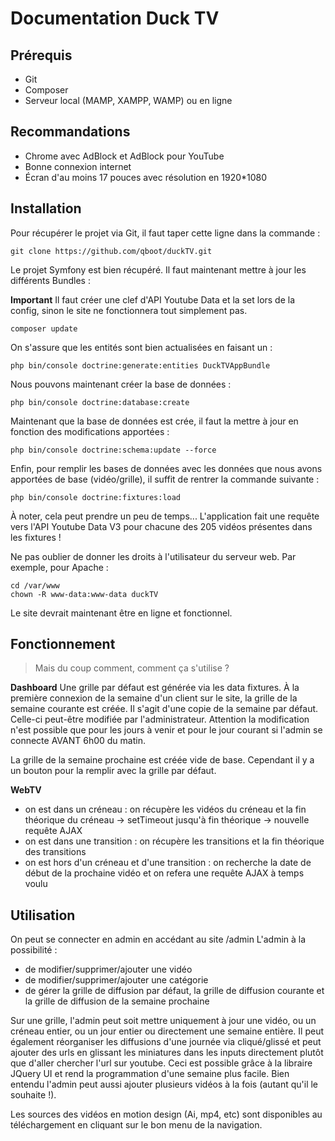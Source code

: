 # Documentation Duck TV

## Prérequis

- Git
- Composer
- Serveur local (MAMP, XAMPP, WAMP) ou en ligne

## Recommandations

- Chrome avec AdBlock et AdBlock pour YouTube
- Bonne connexion internet
- Écran d'au moins 17 pouces avec résolution en 1920*1080

## Installation

Pour récupérer le projet via Git, il faut taper cette ligne dans la commande :

	git clone https://github.com/qboot/duckTV.git

Le projet Symfony est bien récupéré. Il faut maintenant mettre à jour les différents Bundles :

**Important**
Il faut créer une clef d'API Youtube Data et la set lors de la config, sinon le site ne fonctionnera tout simplement pas.

	composer update

On s'assure que les entités sont bien actualisées en faisant un : 

	php bin/console doctrine:generate:entities DuckTVAppBundle

Nous pouvons maintenant créer la base de données :

	php bin/console doctrine:database:create

Maintenant que la base de données est crée, il faut la mettre à jour en fonction des modifications apportées :

	php bin/console doctrine:schema:update --force

Enfin, pour remplir les bases de données avec les données que nous avons apportées de base (vidéo/grille), il suffit de rentrer la commande suivante :

	php bin/console doctrine:fixtures:load

À noter, cela peut prendre un peu de temps... L'application fait une requête vers l'API Youtube Data V3 pour chacune des 205 vidéos présentes dans les fixtures !

Ne pas oublier de donner les droits à l'utilisateur du serveur web. Par exemple, pour Apache :

	cd /var/www
	chown -R www-data:www-data duckTV

Le site devrait maintenant être en ligne et fonctionnel.

## Fonctionnement

> Mais du coup comment, comment ça s'utilise ?

**Dashboard**
Une grille par défaut est générée via les data fixtures.
À la première connexion de la semaine d'un client sur le site, la grille de la semaine courante est créée.
Il s'agit d'une copie de la semaine par défaut. Celle-ci peut-être modifiée par l'administrateur.
Attention la modification n'est possible que pour les jours à venir et pour le jour courant si l'admin se connecte AVANT 6h00 du matin.

La grille de la semaine prochaine est créée vide de base. Cependant il y a un bouton pour la remplir avec la grille par défaut.

**WebTV**
- on est dans un créneau : on récupère les vidéos du créneau et la fin théorique du créneau -> setTimeout jusqu'à fin théorique -> nouvelle requête AJAX
- on est dans une transition : on récupère les transitions et la fin théorique des transitions
- on est hors d'un créneau et d'une transition : on recherche la date de début de la prochaine vidéo et on refera une requête AJAX à temps voulu


## Utilisation

On peut se connecter en admin en accédant au site /admin
L'admin à la possibilité :
- de modifier/supprimer/ajouter une vidéo
- de modifier/supprimer/ajouter une catégorie
- de gérer la grille de diffusion par défaut, la grille de diffusion courante et la grille de diffusion de la semaine prochaine

Sur une grille, l'admin peut soit mettre uniquement à jour une vidéo, ou un créneau entier, ou un jour entier ou directement une semaine entière.
Il peut également réorganiser les diffusions d'une journée via cliqué/glissé et peut ajouter des urls en glissant les miniatures dans les inputs directement plutôt que d'aller chercher l'url sur youtube.
Ceci est possible grâce à la libraire JQuery UI et rend la programmation d'une semaine plus facile. Bien entendu l'admin peut aussi ajouter plusieurs vidéos à la fois (autant qu'il le souhaite !).

Les sources des vidéos en motion design (Ai, mp4, etc) sont disponibles au téléchargement en cliquant sur le bon menu de la navigation.
